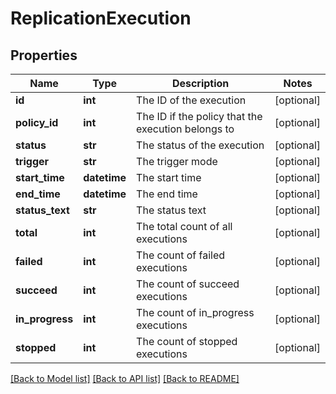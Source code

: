 # ReplicationExecution

## Properties
Name | Type | Description | Notes
------------ | ------------- | ------------- | -------------
**id** | **int** | The ID of the execution | [optional] 
**policy_id** | **int** | The ID if the policy that the execution belongs to | [optional] 
**status** | **str** | The status of the execution | [optional] 
**trigger** | **str** | The trigger mode | [optional] 
**start_time** | **datetime** | The start time | [optional] 
**end_time** | **datetime** | The end time | [optional] 
**status_text** | **str** | The status text | [optional] 
**total** | **int** | The total count of all executions | [optional] 
**failed** | **int** | The count of failed executions | [optional] 
**succeed** | **int** | The count of succeed executions | [optional] 
**in_progress** | **int** | The count of in_progress executions | [optional] 
**stopped** | **int** | The count of stopped executions | [optional] 

[[Back to Model list]](../README.md#documentation-for-models) [[Back to API list]](../README.md#documentation-for-api-endpoints) [[Back to README]](../README.md)


